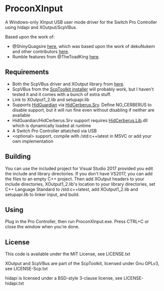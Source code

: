 # ProconXInput

A Windows-only XInput USB user mode driver for the Switch Pro Controller using hidapi and XOutput/ScpVBus.

Based upon the work of:

- @ShinyQuagsire [here](https://github.com/shinyquagsire23/HID-Joy-Con-Whispering), which was based upon the work of dekuNukem and other contributors [here](https://github.com/dekuNukem/Nintendo_Switch_Reverse_Engineering). 
- Rumble features from @TheToadKing [here](https://github.com/ToadKing/switch-pro-x).

## Requirements

- Both the ScpVBus driver and XOutput library from [here](https://github.com/nefarius/ScpVBus).
- ScpVBus from the [ScpToolkit installer](https://github.com/nefarius/ScpToolkit/) will probably work, but I haven't tested it and it comes with a bunch of extra stuff.
- Link to XOutput1_2.lib and setupapi.lib
- Supports [HidGuardian](https://github.com/nefarius/ViGEm/tree/master/HidGuardian) via [HidCerberus.Srv](https://github.com/nefarius/ViGEm/tree/master/HidCerberus.Srv). Define NO_CERBERUS to disable support, but it will run fine even without disabling if neither are available
- HidGuardian/HidCerberus.Srv support requires [HidCerberus.Lib](https://github.com/nefarius/ViGEm/tree/master/HidCerberus.Lib).dll which is dynamically loaded at runtime
- A Switch Pro Controller attatched via USB
- &lt;optional&gt; support, compile with /std:c++latest in MSVC or add your own implementation

## Building

You can use the included project for Visual Studio 2017 provided you edit the include and library directories. If you don't have VS2017, you can add the files to an empty C++ project. Then add XOutput headers to your include directories, XOutput1_2.lib's location to your library directories, set C++ Language Standard to /std:c++latest, add XOutput1_2.lib and setupapi.lib to linker input, and build.

## Using

Plug in the Pro Controller, then run ProconXInput.exe. Press CTRL+C or close the window when you're done.

## License

This code is available under the MIT License, see LICENSE.txt

XOutput and ScpVBus are part of the ScpToolkit, licensed under Gnu GPLv3, see LICENSE-Scp.txt

hidapi is licensed under a BSD-style 3-clause license, see LICENSE-hidapi.txt
